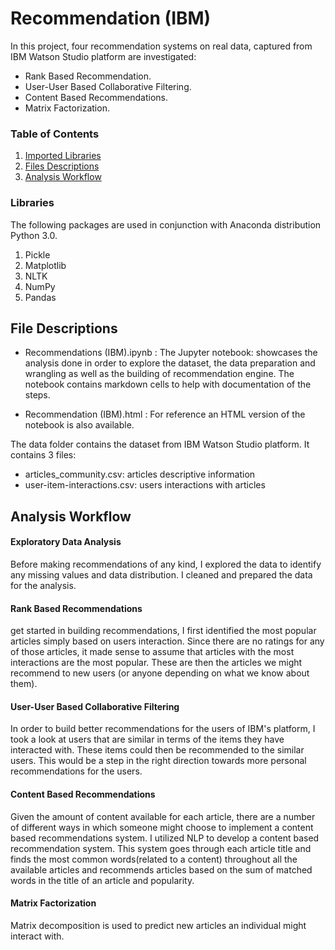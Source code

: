 # Recommendation (IBM)
In this project, four recommendation systems on real data, captured from IBM Watson Studio platform are investigated:
- Rank Based Recommendation.
- User-User Based Collaborative Filtering.
- Content Based Recommendations.
- Matrix Factorization. 

### Table of Contents

1. [Imported Libraries](#libraries)
2. [Files Descriptions](#files)
3. [Analysis Workflow](#analysis)


### Libraries  <a name="libraries"></a>
The following packages are used in conjunction with Anaconda distribution Python 3.0.

1. Pickle
2. Matplotlib
3. NLTK
4. NumPy
5. Pandas

## File Descriptions <a name="files"></a>

  - Recommendations (IBM).ipynb : The Jupyter notebook: showcases the analysis done in order to explore the dataset, the data preparation and wrangling as well as the building of recommendation engine. The notebook contains markdown cells to help with documentation of the steps.

 - Recommendation (IBM).html : For reference an HTML version of the notebook is also available.

The data folder contains the dataset from IBM Watson Studio platform.
It contains 3 files:

- articles_community.csv:  articles descriptive information 
- user-item-interactions.csv: users interactions with articles 

## Analysis Workflow  <a name="analysis"></a>

#### Exploratory Data Analysis
Before making recommendations of any kind, I explored the data to identify any missing values and data distribution. I cleaned and prepared the data for the analysis.

#### Rank Based Recommendations
get started in building recommendations, I first identified the most popular articles simply based on users interaction. Since there are no ratings for any of those articles, it made sense to assume that articles with the most interactions are the most popular. These are then the articles we might recommend to new users (or anyone depending on what we know about them).

#### User-User Based Collaborative Filtering
In order to build better recommendations for the users of IBM's platform, I took a look at users that are similar in terms of the items they have interacted with. These items could then be recommended to the similar users. This would be a step in the right direction towards more personal recommendations for the users.

#### Content Based Recommendations
Given the amount of content available for each article, there are a number of different ways in which someone might choose to implement a content based recommendations system. I utilized NLP to develop a content based recommendation system. This system goes through each article title and finds the most common words(related to a content) throughout all the available articles and recommends articles based on the sum of matched words in the title of an article and popularity.

#### Matrix Factorization
Matrix decomposition is used to predict new articles an individual might interact with.